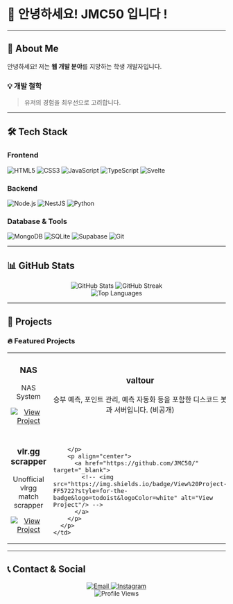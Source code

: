 # 👋 안녕하세요! JMC50 입니다 !

<!-- <div align="center">
  <img src="https://avatars.githubusercontent.com/u/81009441?v=4" alt="Profile" width="200" height="200" style="border-radius: 50%;"/>
  
  학생 개발자 JMC50 입니다.
  
  [![GitHub](https://img.shields.io/badge/GitHub-100000?style=for-the-badge&logo=github&logoColor=white)](https://github.com/JMC50)
</div> -->

---

## 📖 About Me

안녕하세요! 저는 **웹 개발 분야**를 지망하는 학생 개발자입니다.

### 💡 개발 철학
> 유저의 경험을 최우선으로 고려합니다.

---

## 🛠️ Tech Stack

### Frontend
![HTML5](https://img.shields.io/badge/HTML5-E34F26?style=for-the-badge&logo=html5&logoColor=white)
![CSS3](https://img.shields.io/badge/CSS3-1572B6?style=for-the-badge&logo=css3&logoColor=white)
![JavaScript](https://img.shields.io/badge/JavaScript-323330?style=for-the-badge&logo=javascript&logoColor=F7DF1E)
![TypeScript](https://img.shields.io/badge/TypeScript-007ACC?style=for-the-badge&logo=typescript&logoColor=white)
![Svelte](https://img.shields.io/badge/Svelte-4A4A55?style=for-the-badge&logo=svelte&logoColor=FF3E00)

### Backend
![Node.js](https://img.shields.io/badge/Node.js-43853D?style=for-the-badge&logo=node.js&logoColor=white)
![NestJS](https://img.shields.io/badge/NestJS-E0234E?style=for-the-badge&logo=nestjs&logoColor=white)
![Python](https://img.shields.io/badge/Python-3776AB?style=for-the-badge&logo=python&logoColor=white)

### Database & Tools
![MongoDB](https://img.shields.io/badge/MongoDB-4EA94B?style=for-the-badge&logo=mongodb&logoColor=white)
![SQLite](https://img.shields.io/badge/SQLite-07405E?style=for-the-badge&logo=sqlite&logoColor=white)
![Supabase](https://img.shields.io/badge/Supabase-3ECF8E?style=for-the-badge&logo=supabase&logoColor=white)
![Git](https://img.shields.io/badge/Git-F05032?style=for-the-badge&logo=git&logoColor=white)

---

## 📊 GitHub Stats

<div align="center">
  <img src="https://github-readme-stats.vercel.app/api?username=JMC50&show_icons=true&theme=radical" alt="GitHub Stats" />
  <img src="https://github-readme-streak-stats.herokuapp.com/?user=JMC50&theme=radical" alt="GitHub Streak" />
</div>

<div align="center">
  <img src="https://github-readme-stats.vercel.app/api/top-langs/?username=JMC50&layout=compact&theme=radical" alt="Top Languages" />
</div>

---

## 🚀 Projects

### 🔥 Featured Projects

<table>
  <tr>
    <td width="50%">
      <h3 align="center">NAS</h3>
      <p align="center">
        <a href="https://github.com/JMC50/nas" target="_blank"></a>
        <p align="center">
          NAS System
        </p>
        <p align="center">
          <a href="https://github.com/JMC50/nas" target="_blank">
            <img src="https://img.shields.io/badge/View%20Project-FF5722?style=for-the-badge&logo=todoist&logoColor=white" alt="View Project"/>
          </a>
        </p>
      </p>
    </td>
    <td width="50%">
      <h3 align="center">valtour</h3>
      <p align="center">
        <a href="https://github.com/JMC50/valtour" target="_blank">
        </a>
        <p align="center">
          승부 예측, 포인트 관리, 예측 자동화 등을 포함한 디스코드 봇과 서버입니다. (비공개)
        </p>
        <p align="center">
          <a href="https://github.com/JMC50/valtour" target="_blank">
            <!-- <img src="https://img.shields.io/badge/View%20Project-FF5722?style=for-the-badge&logo=todoist&logoColor=white" alt="View Project"/> -->
          </a>
        </p>
      </p>
    </td>
  </tr>
  <tr>
    <td width="50%">
      <h3 align="center">vlr.gg scrapper</h3>
      <p align="center">
        <a href="https://github.com/JMC50/vlrggapi" target="_blank"></a>
        <p align="center">
          Unofficial vlrgg match scrapper
        </p>
        <p align="center">
          <a href="https://github.com/JMC50/vlrggapi" target="_blank">
            <img src="https://img.shields.io/badge/View%20Project-FF5722?style=for-the-badge&logo=todoist&logoColor=white" alt="View Project"/>
          </a>
        </p>
      </p>
    </td>
    <td width="50%">
      <h3 align="center"></h3>
      <p align="center">
        <a href="https://github.com/JMC50/" target="_blank"></a>
        <p align="center">
          
        </p>
        <p align="center">
          <a href="https://github.com/JMC50/" target="_blank">
            <!-- <img src="https://img.shields.io/badge/View%20Project-FF5722?style=for-the-badge&logo=todoist&logoColor=white" alt="View Project"/> -->
          </a>
        </p>
      </p>
    </td>
  </tr>
</table>

<!-- ---

## 🌟 Skills & Interests

### 💻 Programming Languages
- **Expert**: JS, TS
- **Intermediate**: PY 
- **Learning**: ??

### 🎨 Soft Skills
- [소프트 스킬 1]
- [소프트 스킬 2]
- [소프트 스킬 3]

### 🎯 Interests
- [관심 분야 1]
- [관심 분야 2]
- [관심 분야 3] -->

---

## 📞 Contact & Social

<div align="center">
  <a href="mailto:support@jmc50.kr">
    <img src="https://img.shields.io/badge/Gmail-D14836?style=for-the-badge&logo=gmail&logoColor=white" alt="Email"/>
  </a>
  <a href="https://instagram.com/jeongminchan50">
    <img src="https://img.shields.io/badge/Instagram-E4405F?style=for-the-badge&logo=instagram&logoColor=white" alt="Instagram"/>
  </a>
</div>

<!-- ---

## 🎵 Currently

<div align="center">
  <img src="https://spotify-github-profile.vercel.app/api/view?uid=[Spotify_User_ID]&cover_image=true&theme=novatorem&show_offline=false&background_color=121212&interchange=false&bar_color=53b14f&bar_color_cover=false" alt="Spotify"/>
</div> -->

<!-- ---

## 🎯 Goals for 2024

- [ 목표 대학 입학하기 ] [목표 1]
- [ React 공부 ] [목표 2]
- [ Next.JS 공부 ] [목표 3]

--- -->

<div align="center">
  <img src="https://komarev.com/ghpvc/?username=JMC50&style=flat-square&color=blue" alt="Profile Views"/>